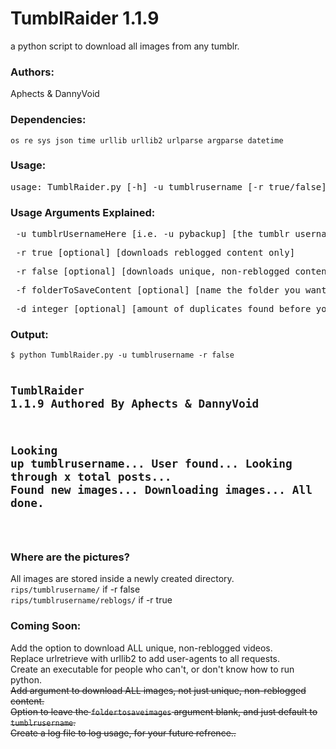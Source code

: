 # TumblRaider 1.1.9
a python script to download all images from any tumblr.

<h3>Authors:</h3>
Aphects & DannyVoid

<h3>Dependencies:</h3>
<code>os re sys json time urllib urllib2 urlparse argparse datetime</code>

<h3>Usage:</h3>
<pre>usage: TumblRaider.py [-h] -u tumblrusername [-r true/false] [-f foldertosavecontent] [-d 20]</pre>

<h3>Usage Arguments Explained:</h3>
<pre> -u tumblrUsernameHere [i.e. -u pybackup] [the tumblr username, excluding .tumblr.com]</pre>
<pre> -r true [optional] [downloads reblogged content only]</pre>
<pre> -r false [optional] [downloads unique, non-reblogged content only]</pre>
<pre> -f folderToSaveContent [optional] [name the folder you want content to be saved in]</pre>
<pre> -d integer [optional] [amount of duplicates found before you stop checking for new images]</pre>

<h3>Output:</h3>
<pre><code>$ python TumblRaider.py -u tumblrusername -r false

TumblRaider 1.1.9
Authored By Aphects & DannyVoid
-------------------------------
Looking up tumblrusername...
User found...
Looking through x total posts...
Found new images...
Downloading images...
All done.
-------------------------------
</code></pre>

<h3>Where are the pictures?</h3>
All images are stored inside a newly created directory.<br />
<code>rips/tumblrusername/</code> if -r false<br />
<code>rips/tumblrusername/reblogs/</code> if -r true

<h3>Coming Soon:</h3>
Add the option to download ALL unique, non-reblogged videos.<br />
Replace urlretrieve with urllib2 to add user-agents to all requests.<br />
Create an executable for people who can't, or don't know how to run python.<br />
<s>Add argument to download ALL images, not just unique, non-reblogged content.</s><br />
<s>Option to leave the <code>foldertosaveimages</code> argument blank, and just default to <code>tumblrusername</code>.</s><br />
<s>Create a log file to log usage, for your future refrence..</s><br />